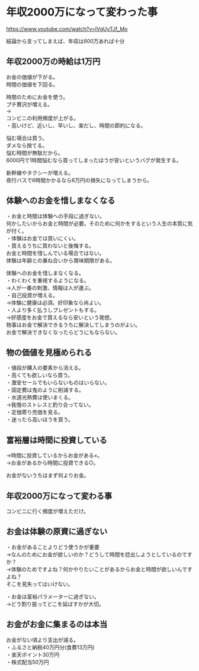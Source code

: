 # 年収2000万になって変わった事

<https://www.youtube.com/watch?v=IVgUyTJf_Mo>

結論から言ってしまえば、年収は800万あれば十分  

## 年収2000万の時給は1万円

お金の価値が下がる。  
時間の価値を下回る。  

時間のためにお金を使う。  
プチ贅沢が増える。  
→  
コンビニの利用頻度が上がる。  
・高いけど、近いし、早いし、楽だし、時間の節約になる。  

悩む場合は買う。  
ダメなら捨てる。  
悩む時間が無駄だから。  
6000円で1時間悩むなら買ってしまったほうが安いというバグが発生する。  

新幹線やタクシーが増える。  
夜行バスで6時間かかるなら6万円の損失になってしまうから。  

## 体験へのお金を惜しまなくなる

・お金と時間は体験への手段に過ぎない。  
何かしたいからお金と時間が必要。そのために何かをするという人生の本質に気が付く。  
・体験はお金では買いにくい。  
・買えるうちに買わないと後悔する。  
お金と時間を惜しんでいる場合ではない。  
体験は年齢との兼ね合いから賞味期限がある。  

体験へのお金を惜しまなくなる。  
・わくわくを重視するようになる。  
→人が一番の刺激、情報は人が運ぶ。  
・自己投資が増える。  
→体験に健康は必須。好印象なら尚よい。  
・人より多く払うしプレゼントもする。  
→好感度をお金で買えるなら安いという発想。  
物事はお金で解決できるうちに解決してしまうのがよい。  
お金で解決できなくなったらどうにもならない。  

## 物の価値を見極められる

・値段が購入の要素から消える。  
・高くても欲しいなら買う。  
・激安セールでもいらないものはいらない。  
・固定費は鬼のように削減する。  
・水道光熱費は使いまくる。  
→我慢のストレスと釣り合ってない。  
・定価寄り売価を見る。  
・迷ったら高いほうを買う。  

## 富裕層は時間に投資している

→時間に投資しているからお金がある×。  
→お金があるから時間に投資できる○。  

お金がないうちはまず何よりお金。

## 年収2000万になって変わる事

コンビニに行く頻度が増えただけ。

## お金は体験の原資に過ぎない

・お金があることよりどう使うかが重要  
→なんのためにお金が欲しいのか？どうして時間を捻出しようとしているのですか？  
→体験のためですよね？何かやりたいことがあるからお金と時間が欲しいんですよね？  
そこを見失ってはいけない。  

・お金は富裕パラメーターに過ぎない。  
→どう割り振ってどこを延ばすかが大切。  

## お金がお金に集まるのは本当

お金がない頃より支出が減る。  
・ふるさと納税40万円分(食費13万円)  
・楽天ポイント30万円  
・株式配当50万円  
